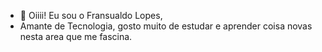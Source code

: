 - 👋 Oiiii! Eu sou o Fransualdo Lopes, 
- Amante de Tecnologia, gosto muito de estudar e aprender coisa novas  nesta area que me fascina.
